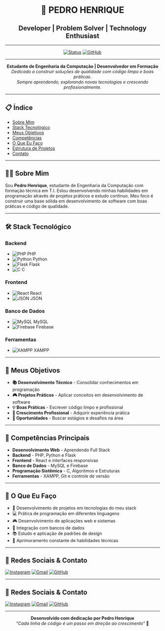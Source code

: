 <div align="center">

# 🚀 PEDRO HENRIQUE

## Developer | Problem Solver | Technology Enthusiast

---

[![Status](https://img.shields.io/badge/Status-Active-00ff00?style=for-the-badge)]()
[![GitHub](https://img.shields.io/badge/GitHub-Profile-ff0000?style=for-the-badge&logo=github)](https://github.com)

---

**Estudante de Engenharia da Computação | Desenvolvedor em Formação**  
*Dedicado a construir soluções de qualidade com código limpo e boas práticas.  
Sempre aprendendo, explorando novas tecnologias e crescendo profissionalmente.*

</div>

---

## 📋 Índice

- [Sobre Mim](#-sobre-mim)
- [Stack Tecnológico](#-stack-tecnológico)
- [Meus Objetivos](#-meus-objetivos)
- [Competências](#-competências-principais)
- [O Que Eu Faço](#-o-que-eu-faço)
- [Estrutura de Projetos](#-estrutura-de-meus-projetos)
- [Contato](#-redes-sociais--contato)

---

## 👨‍💻 Sobre Mim

Sou **Pedro Henrique**, estudante de Engenharia da Computação com formação técnica em T.I. Estou desenvolvendo minhas habilidades em programação através de projetos práticos e estudo contínuo. Meu foco é construir uma base sólida em desenvolvimento de software com boas práticas e código de qualidade.

---

## 🛠️ Stack Tecnológico

### Backend
- ![PHP](https://img.shields.io/badge/PHP-777BB4?style=flat-square&logo=php&logoColor=white) PHP
- ![Python](https://img.shields.io/badge/Python-3776AB?style=flat-square&logo=python&logoColor=white) Python
- ![Flask](https://img.shields.io/badge/Flask-000000?style=flat-square&logo=flask&logoColor=white) Flask
- ![C](https://img.shields.io/badge/C-A8B9CC?style=flat-square&logo=c&logoColor=white) C

### Frontend
- ![React](https://img.shields.io/badge/React-61DAFB?style=flat-square&logo=react&logoColor=black) React
- ![JSON](https://img.shields.io/badge/JSON-000000?style=flat-square&logo=json&logoColor=white) JSON

### Banco de Dados
- ![MySQL](https://img.shields.io/badge/MySQL-4479A1?style=flat-square&logo=mysql&logoColor=white) MySQL
- ![Firebase](https://img.shields.io/badge/Firebase-FFCA28?style=flat-square&logo=firebase&logoColor=black) Firebase

### Ferramentas
- ![XAMPP](https://img.shields.io/badge/XAMPP-FB7A24?style=flat-square&logo=apachefriends&logoColor=white) XAMPP

---

## 🎯 Meus Objetivos

- **📚 Desenvolvimento Técnico** - Consolidar conhecimentos em programação
- **🎮 Projetos Práticos** - Aplicar conceitos em desenvolvimento de software
- **💡 Boas Práticas** - Escrever código limpo e profissional
- **🚀 Crescimento Profissional** - Adquirir experiência prática
- **🤝 Oportunidades** - Buscar estágios e desafios na área

---

## 💪 Competências Principais

- **Desenvolvimento Web** - Aprendendo Full Stack
- **Backend** - PHP, Python e Flask
- **Frontend** - React e interfaces responsivas
- **Banco de Dados** - MySQL e Firebase
- **Programação Sistêmica** - C, Algoritmos e Estruturas
- **Ferramentas** - XAMPP, Git e controle de versão

---

## 🎯 O Que Eu Faço

- 📖 Desenvolvimento de projetos em tecnologias do meu stack
- 💻 Prática de programação em diferentes linguagens
- 🎮 Desenvolvimento de aplicações web e sistemas
- 🔧 Integração com bancos de dados
- 📚 Estudo e aplicação de padrões de design
- 🚀 Aprimoramento constante de habilidades técnicas

---

## 📱 Redes Sociais & Contato

[![Instagram](https://img.shields.io/badge/Instagram-E4405F?style=for-the-badge&logo=instagram&logoColor=white)](https://instagram.com)
[![Gmail](https://img.shields.io/badge/Gmail-D14836?style=for-the-badge&logo=gmail&logoColor=white)](mailto:pedrohenrique9021@gmail.com)
[![GitHub](https://img.shields.io/badge/GitHub-181717?style=for-the-badge&logo=github&logoColor=white)](https://github.com)

---



## 📱 Redes Sociais & Contato

[![Instagram](https://img.shields.io/badge/Instagram-E4405F?style=for-the-badge&logo=instagram&logoColor=white)](https://instagram.com)
[![Gmail](https://img.shields.io/badge/Gmail-D14836?style=for-the-badge&logo=gmail&logoColor=white)](mailto:pedrohenrique9021@gmail.com)
[![GitHub](https://img.shields.io/badge/GitHub-181717?style=for-the-badge&logo=github&logoColor=white)](https://github.com)

---

<div align="center">

**Desenvolvido com dedicação por Pedro Henrique**  
*"Cada linha de código é um passo em direção ao crescimento"* 🚀

</div>
